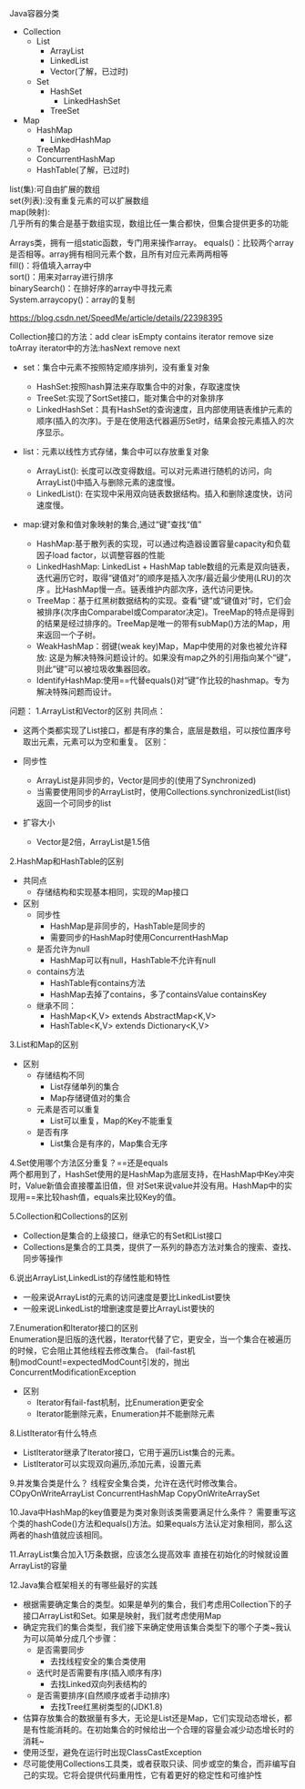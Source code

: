 Java容器分类
* Collection
    * List
        * ArrayList
        * LinkedList
        * Vector(了解，已过时)
    * Set
        * HashSet
            * LinkedHashSet
        * TreeSet
* Map            
     * HashMap  
        * LinkedHashMap
     * TreeMap
     * ConcurrentHashMap        
     * HashTable(了解，已过时)
     
list(集):可自由扩展的数组  
set(列表):没有重复元素的可以扩展数组     
map(映射):        
几乎所有的集合是基于数组实现，数组比任一集合都快，但集合提供更多的功能    

Arrays类，拥有一组static函数，专门用来操作array。 
equals()：比较两个array是否相等。array拥有相同元素个数，且所有对应元素两两相等   
fill()：将值填入array中   
sort()：用来对array进行排序    
binarySearch()：在排好序的array中寻找元素     
System.arraycopy()：array的复制    


https://blog.csdn.net/SpeedMe/article/details/22398395  

Collection接口的方法：add clear isEmpty contains iterator remove size toArray
iterator中的方法:hasNext remove next

* set：集合中元素不按照特定顺序排列，没有重复对象
    * HashSet:按照hash算法来存取集合中的对象，存取速度快   
    * TreeSet:实现了SortSet接口，能对集合中的对象排序   
    * LinkedHashSet：具有HashSet的查询速度，且内部使用链表维护元素的顺序(插入的次序)。于是在使用迭代器遍历Set时，结果会按元素插入的次序显示。
    
* list：元素以线性方式存储，集合中可以存放重复对象    
    * ArrayList(): 长度可以改变得数组。可以对元素进行随机的访问，向ArrayList()中插入与删除元素的速度慢。 
    * LinkedList(): 在实现中采用双向链表数据结构。插入和删除速度快，访问速度慢。    
    
* map:键对象和值对象映射的集合,通过“键”查找“值”    
    * HashMap:基于散列表的实现，可以通过构造器设置容量capacity和负载因子load factor，以调整容器的性能
    * LinkedHashMap: LinkedList + HashMap table数组的元素是双向链表，迭代遍历它时，取得“键值对”的顺序是插入次序/最近最少使用(LRU)的次序
    。比HashMap慢一点。链表维护内部次序，迭代访问更快。   
    * TreeMap：基于红黑树数据结构的实现。查看“键”或“键值对”时，它们会被排序(次序由Comparabel或Comparator决定)。TreeMap的特点是得到的结果是经过排序的。TreeMap是唯一的带有subMap()方法的Map，用来返回一个子树。     
    * WeakHashMap：弱键(weak key)Map，Map中使用的对象也被允许释放: 这是为解决特殊问题设计的。如果没有map之外的引用指向某个“键”，则此“键”可以被垃圾收集器回收。
    * IdentifyHashMap:使用==代替equals()对“键”作比较的hashmap。专为解决特殊问题而设计。
    
    
问题：
1.ArrayList和Vector的区别
共同点：    
* 这两个类都实现了List接口，都是有序的集合，底层是数组，可以按位置序号取出元素，元素可以为空和重复。
区别： 
* 同步性
    * ArrayList是非同步的，Vector是同步的(使用了Synchronized)
    * 当需要使用同步的ArrayList时，使用Collections.synchronizedList(list)返回一个可同步的list
    
* 扩容大小
    * Vector是2倍，ArrayList是1.5倍           
    
2.HashMap和HashTable的区别  
* 共同点     
    * 存储结构和实现基本相同，实现的Map接口
* 区别
    * 同步性
        * HashMap是非同步的，HashTable是同步的
        * 需要同步的HashMap时使用ConcurrentHashMap
    * 是否允许为null    
        * HashMap可以有null，HashTable不允许有null
    * contains方法    
        * HashTable有contains方法
        * HashMap去掉了contains，多了containsValue containsKey
    * 继承不同：
        * HashMap<K,V> extends AbstractMap<K,V>     
        * HashTable<K,V> extends Dictionary<K,V>
        
3.List和Map的区别
* 区别
    * 存储结构不同
        * List存储单列的集合
        * Map存储键值对的集合
    * 元素是否可以重复
        * List可以重复，Map的Key不能重复
    * 是否有序
        * List集合是有序的，Map集合无序
        
4.Set使用哪个方法区分重复？==还是equals  
两个都用到了，HashSet使用的是HashMap为底层支持，在HashMap中Key冲突时，Value新值会直接覆盖旧值，但
对Set来说value并没有用。HashMap中的实现用==来比较hash值，equals来比较Key的值。     

5.Collection和Collections的区别             
* Collection是集合的上级接口，继承它的有Set和List接口
* Collections是集合的工具类，提供了一系列的静态方法对集合的搜索、查找、同步等操作     

6.说出ArrayList,LinkedList的存储性能和特性    
* 一般来说ArrayList的元素的访问速度是要比LinkedList要快
* 一般来说LinkedList的增删速度是要比ArrayList要快的    

7.Enumeration和Iterator接口的区别  
Enumeration是旧版的迭代器，Iterator代替了它，更安全，当一个集合在被遍历的时候，它会阻止其他线程去修改集合。
(fail-fast机制)modCount!=expectedModCount引发的，抛出ConcurrentModificationException
* 区别
    * Iterator有fail-fast机制，比Enumeration更安全
    * Iterator能删除元素，Enumeration并不能删除元素
    
8.ListIterator有什么特点    
* ListIterator继承了Iterator接口，它用于遍历List集合的元素。
* ListIterator可以实现双向遍历,添加元素，设置元素

9.并发集合类是什么？
线程安全集合类，允许在迭代时修改集合。COpyOnWriteArrayList ConcurrentHashMap CopyOnWriteArraySet

10.Java中HashMap的key值要是为类对象则该类需要满足什么条件？
需要重写这个类的hashCode()方法和equals()方法。如果equals方法认定对象相同，那么这两者的hash值就应该相同。

11.ArrayList集合加入1万条数据，应该怎么提高效率
直接在初始化的时候就设置ArrayList的容量

12.Java集合框架相关的有哪些最好的实践
* 根据需要确定集合的类型。如果是单列的集合，我们考虑用Collection下的子接口ArrayList和Set。如果是映射，我们就考虑使用Map
* 确定完我们的集合类型，我们接下来确定使用该集合类型下的哪个子类~我认为可以简单分成几个步骤：
    * 是否需要同步
        * 去找线程安全的集合类使用
    * 迭代时是否需要有序(插入顺序有序)
        * 去找Linked双向列表结构的
    * 是否需要排序(自然顺序或者手动排序)
        * 去找Tree红黑树类型的(JDK1.8)
* 估算存放集合的数据量有多大，无论是List还是Map，它们实现动态增长，都是有性能消耗的。在初始集合的时候给出一个合理的容量会减少动态增长时的消耗~
* 使用泛型，避免在运行时出现ClassCastException
* 尽可能使用Collections工具类，或者获取只读、同步或空的集合，而非编写自己的实现。它将会提供代码重用性，它有着更好的稳定性和可维护性

